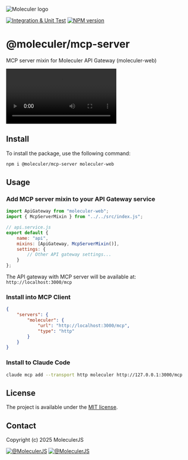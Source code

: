 ![Moleculer logo](http://moleculer.services/images/banner.png)

[![Integration & Unit Test](https://github.com/moleculerjs/mcp-server/actions/workflows/test.yml/badge.svg)](https://github.com/moleculerjs/mcp-server/actions/workflows/test.yml)
[![NPM version](https://badgen.net/npm/v/@moleculer/mcp-server)](https://www.npmjs.com/package/@moleculer/mcp-server)

# @moleculer/mcp-server
MCP server mixin for Moleculer API Gateway (moleculer-web)

<video controls src="docs/Code_PIxZeLiRX3.mp4" title="Introduction to MCP Server"></video>

## Install

To install the package, use the following command:

```bash
npm i @moleculer/mcp-server moleculer-web
```

## Usage

### Add MCP server mixin to your API Gateway service

```javascript
import ApiGateway from "moleculer-web";
import { McpServerMixin } from "../../src/index.js";

// api.service.js
export default {
	name: "api",
	mixins: [ApiGateway, McpServerMixin()],
	settings: {
		// Other API gateway settings...
	}
};
```

The API gateway with MCP server will be available at: `http://localhost:3000/mcp`

### Install into MCP Client

```json
{
    "servers": {
        "moleculer": {
            "url": "http://localhost:3000/mcp",
            "type": "http"
        }
    }
}
```

### Install to Claude Code

```bash
claude mcp add --transport http moleculer http://127.0.0.1:3000/mcp
```


## License
The project is available under the [MIT license](https://tldrlegal.com/license/mit-license).

## Contact
Copyright (c) 2025 MoleculerJS

[![@MoleculerJS](https://img.shields.io/badge/github-moleculerjs-green.svg)](https://github.com/moleculerjs) [![@MoleculerJS](https://img.shields.io/badge/twitter-MoleculerJS-blue.svg)](https://twitter.com/MoleculerJS)
